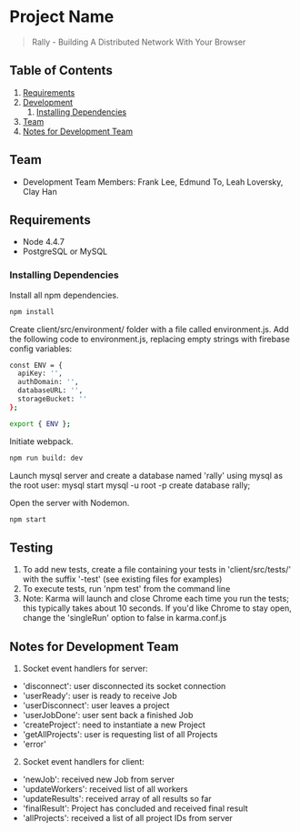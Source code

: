 # Project Name

> Rally - Building A Distributed Network With Your Browser


## Table of Contents

1. [Requirements](#requirements)
1. [Development](#development)
    1. [Installing Dependencies](#installing-dependencies)
1. [Team](#team)
1. [Notes for Development Team](#notes-for-development-team)

## Team

  - Development Team Members: Frank Lee, Edmund To, Leah Loversky, Clay Han

## Requirements

- Node 4.4.7
- PostgreSQL or MySQL

### Installing Dependencies

Install all npm dependencies.
```sh
npm install
```

Create client/src/environment/ folder with a file called environment.js. Add the following code to environment.js, replacing empty strings with firebase config variables:
```sh
const ENV = {
  apiKey: '',
  authDomain: '',
  databaseURL: '',
  storageBucket: ''
};

export { ENV };
```

Initiate webpack.
```sh
npm run build: dev
```

Launch mysql server and create a database named 'rally' using mysql as the root user:
mysql start
mysql -u root -p
create database rally;

Open the server with Nodemon.
```sh
npm start
```

## Testing

1. To add new tests, create a file containing your tests in 'client/src/tests/' 
   with the suffix '-test' (see existing files for examples)
2. To execute tests, run 'npm test' from the command line
3. Note: Karma will launch and close Chrome each time you run the tests; this typically
   takes about 10 seconds. If you'd like Chrome to stay open, change the 'singleRun' 
   option to false in karma.conf.js

## Notes for Development Team

1. Socket event handlers for server:
  - 'disconnect': user disconnected its socket connection
  - 'userReady': user is ready to receive Job
  - 'userDisconnect': user leaves a project
  - 'userJobDone': user sent back a finished Job
  - 'createProject': need to instantiate a new Project
  - 'getAllProjects': user is requesting list of all Projects
  - 'error'

2. Socket event handlers for client:
  - 'newJob': received new Job from server
  - 'updateWorkers': received list of all workers
  - 'updateResults': received array of all results so far
  - 'finalResult': Project has concluded and received final result 
  - 'allProjects': received a list of all project IDs from server